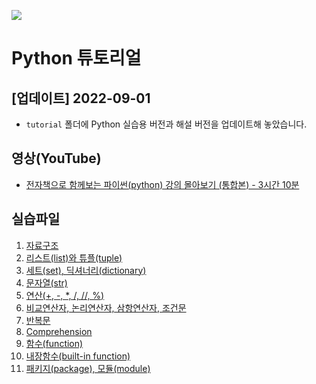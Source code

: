 ![](https://www.python.org/static/community_logos/python-logo-master-v3-TM-flattened.png)

# Python 튜토리얼 

## [업데이트] 2022-09-01
- `tutorial` 폴더에 Python 실습용 버전과 해설 버전을 업데이트해 놓았습니다.

## 영상(YouTube)
- [전자책으로 함께보는 파이썬(python) 강의 몰아보기 (통합본) - 3시간 10분](https://youtu.be/dpwTOQri42s)

## 실습파일

1. [자료구조](https://colab.research.google.com/drive/1Ktuc9Cb2AmYowV-5nO4LbCbqJvvYFIxs?usp=sharing)
2. [리스트(list)와 튜플(tuple)](https://colab.research.google.com/drive/1N8HTGWUcIWB51qjbmQ24_etbGvSry17o?usp=sharing)
3. [세트(set), 딕셔너리(dictionary)](https://colab.research.google.com/drive/1Z06yrEcOp0Yfl3F8iFUUDLoYHcp--UAb?usp=sharing)
4. [문자열(str)](https://colab.research.google.com/drive/1zrkjw61_qMEK4gCb3aOaV5ocnO2_RxNq?usp=sharing)
5. [연산(+, -, *, /, //, %)](https://colab.research.google.com/drive/1vQsSsntwyM1wehqjy_tRP4Odqi8GDVvZ?usp=sharing)
6. [비교연산자, 논리연산자, 삼항연산자, 조건문](https://colab.research.google.com/drive/1AOgbPnhwUa3xrQfHF4tfIDJH6qojznWB?usp=sharing)
7. [반복문](https://colab.research.google.com/drive/1lRfUiP7HhkP1gXNT54aewQ5jKcYdvXrC?usp=sharing)
8. [Comprehension](https://bit.ly/2Up4rL0)
9. [함수(function)](https://bit.ly/2W6pHpy)
10. [내장함수(built-in function)](https://bit.ly/3yfouJz)
11. [패키지(package), 모듈(module)](https://bit.ly/2WiGdD9)
